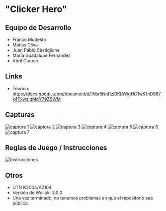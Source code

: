 # "Clicker Hero"

## Equipo de Desarrollo

- Franco Modesto
- Matías Oliva
- Juan Pablo Castiglione
- María Guadalupe Fernández
- Abril Caruso

## Links

- Teórico: https://docs.google.com/document/d/1hbr5NnRzI0KIAWgHG1wK1nD987k4FxwzlqMqY79ZSWM

## Capturas

![captura 1](Screen_1.png)
![captura 2](Screen_2.png)
![captura 3](Screen_3.png)
![captura 4](Screen_4.png)
![captura 5](Screen_5.png)
![captura 6](Screen_6.png)
![captura 7](Screen_7.png)

## Reglas de Juego / Instrucciones

![Instrucciones](instrucciones.jpg)

## Otros

- UTN K2004/K2104
- Versión de Wollok: 3.0.0
- Una vez terminado, no tenemos problemas en que el repositorio sea público.
